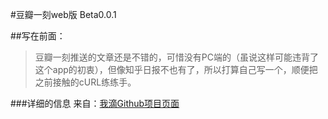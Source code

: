 #豆瓣一刻web版 Beta0.0.1

##写在前面：
>豆瓣一刻推送的文章还是不错的，可惜没有PC端的（虽说这样可能违背了这个app的初衷），但像知乎日报不也有了，所以打算自己写一个，顺便把之前接触的cURL练练手。


###详细的信息
来自：[我滴Github项目页面](https://github.com/MapleShaw/dbMoment)


